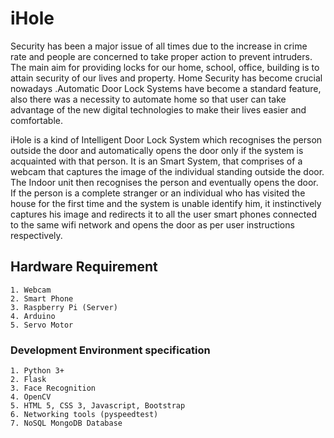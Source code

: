# iHole
Security has been a major issue of all times due to the increase in crime rate and people are concerned to take proper action to prevent intruders. The main aim for providing locks for our home, school, office, building is to attain security of our lives and property. Home Security has become crucial nowadays .Automatic Door Lock Systems have become a standard feature, also there was a necessity to automate home so that user can take advantage of the new digital technologies to make their lives easier and comfortable.

iHole is a kind of Intelligent Door Lock System which recognises the person outside the door and automatically opens the door only if the system is acquainted with that person.
It is an Smart System, that comprises of a webcam that captures the image of the individual standing outside the door. The Indoor unit then recognises the person and eventually opens the door. If the person is a complete stranger or an individual who has visited the house for the first time and the system is unable identify him, it instinctively captures his image and redirects it to all the user smart phones connected to the same wifi network and opens the door as per user instructions respectively.

## Hardware Requirement
	1. Webcam
	2. Smart Phone
	3. Raspberry Pi (Server)
	4. Arduino
	5. Servo Motor

### Development Environment specification
	1. Python 3+
	2. Flask
	3. Face Recognition
	4. OpenCV
	5. HTML 5, CSS 3, Javascript, Bootstrap
	6. Networking tools (pyspeedtest) 
	7. NoSQL MongoDB Database
